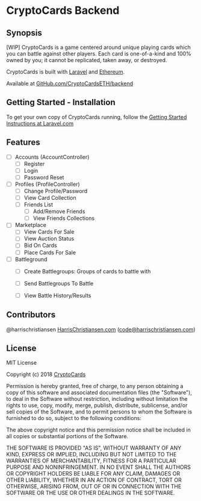 # CryptoCards Backend

## Synopsis

[WIP] CryptoCards is a game centered around unique playing cards which you can battle against other players. Each card is one-of-a-kind and 100% owned by you; it cannot be replicated, taken away, or destroyed.  

CryptoCards is built with [Laravel](https://laravel.com) and [Ethereum](https://ethereum.org).  

Available at [GitHub.com/CryptoCardsETH/backend](https://github.com/CryptoCardsETH/backend)  

## Getting Started - Installation

To get your own copy of CryptoCards running, follow the [Getting Started Instructions at Laravel.com](https://laravel.com/docs/master/installation)  

## Features

- [ ] Accounts (AccountController)
	- [ ] Register
	- [ ] Login
	- [ ] Password Reset
- [ ] Profiles (ProfileController)
	- [ ] Change Profile/Password
	- [ ] View Card Collection
	- [ ] Friends List
		- [ ] Add/Remove Friends
		- [ ] View Friends Collections
- [ ] Marketplace
	- [ ] View Cards For Sale
	- [ ] View Auction Status
	- [ ] Bid On Cards
	- [ ] Place Cards For Sale
- [ ] Battleground
	- [ ] Create Battlegroups: Groups of cards to battle with
	- [ ] Send Battlegroups To Battle
	- [ ] View Battle History/Results


## Contributors

@harrischristiansen [HarrisChristiansen.com](http://www.harrischristiansen.com) (code@harrischristiansen.com)  

## License

MIT License  

Copyright (c) 2018 [CryptoCards](https://github.com/CryptoCardsETH)  

Permission is hereby granted, free of charge, to any person obtaining a copy
of this software and associated documentation files (the "Software"), to deal
in the Software without restriction, including without limitation the rights
to use, copy, modify, merge, publish, distribute, sublicense, and/or sell
copies of the Software, and to permit persons to whom the Software is
furnished to do so, subject to the following conditions:  

The above copyright notice and this permission notice shall be included in all
copies or substantial portions of the Software.  

THE SOFTWARE IS PROVIDED "AS IS", WITHOUT WARRANTY OF ANY KIND, EXPRESS OR
IMPLIED, INCLUDING BUT NOT LIMITED TO THE WARRANTIES OF MERCHANTABILITY,
FITNESS FOR A PARTICULAR PURPOSE AND NONINFRINGEMENT. IN NO EVENT SHALL THE
AUTHORS OR COPYRIGHT HOLDERS BE LIABLE FOR ANY CLAIM, DAMAGES OR OTHER
LIABILITY, WHETHER IN AN ACTION OF CONTRACT, TORT OR OTHERWISE, ARISING FROM,
OUT OF OR IN CONNECTION WITH THE SOFTWARE OR THE USE OR OTHER DEALINGS IN THE
SOFTWARE.  